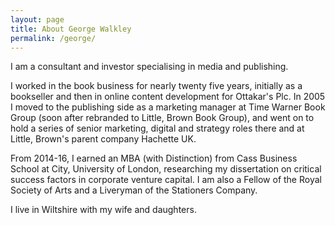 ```yaml
---
layout: page
title: About George Walkley
permalink: /george/
---
```


I am a consultant and investor specialising in media and publishing. 

I worked in the book business for nearly twenty five years, initially as a bookseller and then in online content development for Ottakar's Plc. In 2005 I moved to the publishing side as a marketing manager at Time Warner Book Group (soon after rebranded to Little, Brown Book Group), and went on to hold a series of senior marketing, digital and strategy roles there and at Little, Brown's parent company Hachette UK. 

From 2014-16, I earned an MBA (with Distinction) from Cass Business School at City, University of London, researching my dissertation on critical success factors in corporate venture capital. I am also a Fellow of the Royal Society of Arts and a Liveryman of the Stationers Company. 

I live in Wiltshire with my wife and daughters. 

